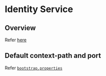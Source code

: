 # Identity Service

## Overview
Refer [here](https://docs.mosip.io/1.2.0/modules/id-repository#identity-service)

## Default context-path and port
Refer [`bootstrap.properties`](src/main/resources/bootstrap.properties)

